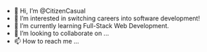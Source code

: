 - 👋 Hi, I’m @CitizenCasual
- 👀 I’m interested in switching careers into software development!
- 🌱 I’m currently learning Full-Stack Web Development.
- 💞️ I’m looking to collaborate on ...
- 📫 How to reach me ...

<!---
CitizenCasual/CitizenCasual is a ✨ special ✨ repository because its `README.md` (this file) appears on your GitHub profile.
You can click the Preview link to take a look at your changes.
--->

